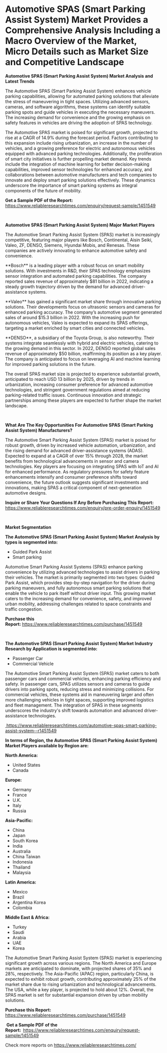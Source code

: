 <p><h1>Automotive SPAS (Smart Parking Assist System) Market Provides a Comprehensive Analysis Including a Macro Overview of the Market, Micro Details such as Market Size and Competitive Landscape</h1></p><p><strong>Automotive SPAS (Smart Parking Assist System) Market Analysis and Latest Trends</strong></p>
<p><p>The Automotive SPAS (Smart Parking Assist System) enhances vehicle parking capabilities, allowing for automated parking solutions that alleviate the stress of maneuvering in tight spaces. Utilizing advanced sensors, cameras, and software algorithms, these systems can identify suitable parking spots and guide vehicles in executing the necessary maneuvers. The increasing demand for convenience and the growing emphasis on safety features in vehicles are driving the adoption of SPAS technology.</p><p>The Automotive SPAS market is poised for significant growth, projected to rise at a CAGR of 14.9% during the forecast period. Factors contributing to this expansion include rising urbanization, an increase in the number of vehicles, and a growing preference for electric and autonomous vehicles equipped with advanced parking technologies. Additionally, the proliferation of smart city initiatives is further propelling market demand. Key trends include the integration of machine learning for better decision-making capabilities, improved sensor technologies for enhanced accuracy, and collaborations between automotive manufacturers and tech companies to innovate and deploy smart parking solutions effectively. These dynamics underscore the importance of smart parking systems as integral components of the future of mobility.</p></p>
<p><strong>Get a Sample PDF of the Report:&nbsp;</strong> <a href="https://www.reliableresearchtimes.com/enquiry/request-sample/1451549?utm_campaign=3585&utm_medium=2&utm_source=Github&utm_content=ia&utm_term=03042025&utm_id=automotive-spas-smart-parking-assist-system">https://www.reliableresearchtimes.com/enquiry/request-sample/1451549</a></p>
<p>&nbsp;</p>
<p><strong>Automotive SPAS (Smart Parking Assist System) Major Market Players</strong></p>
<p><p>The Automotive Smart Parking Assist System (SPAS) market is increasingly competitive, featuring major players like Bosch, Continental, Aisin Seiki, Valeo, ZF, DENSO, Siemens, Hyundai Mobis, and Renesas. These companies are actively innovating to enhance automotive safety and convenience.</p><p>**Bosch** is a leading player with a robust focus on smart mobility solutions. With investments in R&D, their SPAS technology emphasizes sensor integration and automated parking capabilities. The company reported sales revenue of approximately $81 billion in 2022, indicating a steady growth trajectory driven by the demand for advanced driver-assistance systems.</p><p>**Valeo** has gained a significant market share through innovative parking solutions. Their developments focus on ultrasonic sensors and cameras for enhanced parking accuracy. The company’s automotive segment generated sales of around $15.3 billion in 2022. With the increasing push for autonomous vehicles, Valeo is expected to expand its SPAS offerings, targeting a market enriched by smart cities and connected vehicles.</p><p>**DENSO**, a subsidiary of the Toyota Group, is also noteworthy. Their systems integrate seamlessly with hybrid and electric vehicles, catering to the growing demand in this sector. In 2022, DENSO reported global sales revenue of approximately $50 billion, reaffirming its position as a key player. The company is anticipated to focus on leveraging AI and machine learning for improved parking solutions in the future.</p><p>The overall SPAS market size is projected to experience substantial growth, anticipated to reach USD 13 billion by 2025, driven by trends in urbanization, increasing consumer preference for advanced automotive technologies, and stringent government regulations aimed at reducing parking-related traffic issues. Continuous innovation and strategic partnerships among these players are expected to further shape the market landscape.</p></p>
<p>&nbsp;</p>
<p><strong>What Are The Key Opportunities For Automotive SPAS (Smart Parking Assist System) Manufacturers?</strong></p>
<p><p>The Automotive Smart Parking Assist System (SPAS) market is poised for robust growth, driven by increased vehicle automation, urbanization, and the rising demand for advanced driver-assistance systems (ADAS). Expected to expand at a CAGR of over 15% through 2028, the market benefits from technological advancements in sensor and camera technologies. Key players are focusing on integrating SPAS with IoT and AI for enhanced performance. As regulatory pressures for safety feature enhancements intensify and consumer preference shifts toward convenience, the future outlook suggests significant investments and innovations, making SPAS a critical component of next-generation automotive designs.</p></p>
<p><strong>Inquire or Share Your Questions If Any Before Purchasing This Report:</strong> <a href="https://www.reliableresearchtimes.com/enquiry/pre-order-enquiry/1451549?utm_campaign=3585&utm_medium=2&utm_source=Github&utm_content=ia&utm_term=03042025&utm_id=automotive-spas-smart-parking-assist-system">https://www.reliableresearchtimes.com/enquiry/pre-order-enquiry/1451549</a></p>
<p>&nbsp;</p>
<p><strong>Market Segmentation</strong></p>
<p><strong>The Automotive SPAS (Smart Parking Assist System) Market Analysis by types is segmented into:</strong></p>
<p><ul><li>Guided Park Assist</li><li>Smart parking</li></ul></p>
<p><p>Automotive Smart Parking Assist Systems (SPAS) enhance parking convenience by utilizing advanced technologies to assist drivers in parking their vehicles. The market is primarily segmented into two types: Guided Park Assist, which provides step-by-step navigation for the driver during parking maneuvers, and fully autonomous smart parking solutions that enable the vehicle to park itself without driver input. This growing market caters to the increasing demand for convenience, safety, and improved urban mobility, addressing challenges related to space constraints and traffic congestion.</p></p>
<p><strong>Purchase this Report:&nbsp;</strong><a href="https://www.reliableresearchtimes.com/purchase/1451549?utm_campaign=3585&utm_medium=2&utm_source=Github&utm_content=ia&utm_term=03042025&utm_id=automotive-spas-smart-parking-assist-system">https://www.reliableresearchtimes.com/purchase/1451549</a></p>
<p>&nbsp;</p>
<p><strong>The Automotive SPAS (Smart Parking Assist System) Market Industry Research by Application is segmented into:</strong></p>
<p><ul><li>Passenger Car</li><li>Commercial Vehicle</li></ul></p>
<p><p>The Automotive Smart Parking Assist System (SPAS) market caters to both passenger cars and commercial vehicles, enhancing parking efficiency and safety. In passenger cars, SPAS utilizes sensors and cameras to guide drivers into parking spots, reducing stress and minimizing collisions. For commercial vehicles, these systems aid in maneuvering larger and often more challenging vehicles in tight spaces, supporting improved logistics and fleet management. The integration of SPAS in these segments underscores the industry's shift towards automation and advanced driver-assistance technologies.</p></p>
<p><a href="https://www.reliableresearchtimes.com/automotive-spas-smart-parking-assist-system--r1451549?utm_campaign=3585&utm_medium=2&utm_source=Github&utm_content=ia&utm_term=03042025&utm_id=automotive-spas-smart-parking-assist-system">&nbsp;https://www.reliableresearchtimes.com/automotive-spas-smart-parking-assist-system--r1451549</a></p>
<p><strong>In terms of Region, the Automotive SPAS (Smart Parking Assist System) Market Players available by Region are:</strong></p>
<p>
    <p> <strong> North America: </strong>
        <ul>
            <li>United States</li>
            <li>Canada</li>
        </ul>
        </p> 
    <p> <strong> Europe: </strong>
        <ul>
            <li>Germany</li>
            <li>France</li>
            <li>U.K.</li>
            <li>Italy</li>
            <li>Russia</li>
        </ul>
        </p> 
    <p> <strong> Asia-Pacific: </strong>
        <ul>
            <li>China</li>
            <li>Japan</li>
            <li>South Korea</li>
            <li>India</li>
            <li>Australia</li>
            <li>China Taiwan</li>
            <li>Indonesia</li>
            <li>Thailand</li>
            <li>Malaysia</li>
        </ul>
        </p> 
    <p> <strong> Latin America: </strong>
        <ul>
            <li>Mexico</li>
            <li>Brazil</li>
            <li>Argentina Korea</li>
            <li>Colombia</li>
        </ul>
        </p> 
    <p> <strong> Middle East & Africa: </strong>
        <ul>
            <li>Turkey</li>
            <li>Saudi</li>
            <li>Arabia</li>
            <li>UAE</li>
            <li>Korea</li>
        </ul>
    </p>
    </p>
<p><p>The Automotive Smart Parking Assist System (SPAS) market is experiencing significant growth across various regions. The North America and Europe markets are anticipated to dominate, with projected shares of 35% and 28%, respectively. The Asia-Pacific (APAC) region, particularly China, is expected to exhibit robust growth, contributing approximately 25% of the market share due to rising urbanization and technological advancements. The USA, while a key player, is projected to hold about 12%. Overall, the SPAS market is set for substantial expansion driven by urban mobility solutions.</p></p>
<p><strong>Purchase this Report: </strong><a href="https://www.reliableresearchtimes.com/purchase/1451549?utm_campaign=3585&utm_medium=2&utm_source=Github&utm_content=ia&utm_term=03042025&utm_id=automotive-spas-smart-parking-assist-system">https://www.reliableresearchtimes.com/purchase/1451549</a></p>
<p>&nbsp;<strong>Get a Sample PDF of the Report:&nbsp;&nbsp;</strong><a href="https://www.reliableresearchtimes.com/enquiry/request-sample/1451549?utm_campaign=3585&utm_medium=2&utm_source=Github&utm_content=ia&utm_term=03042025&utm_id=automotive-spas-smart-parking-assist-system">https://www.reliableresearchtimes.com/enquiry/request-sample/1451549</a></p>
<p><strong></strong></p>
<p>Check more reports on <a href="https://www.reliableresearchtimes.com/?utm_campaign=3585&utm_medium=2&utm_source=Github&utm_content=ia&utm_term=03042025&utm_id=automotive-spas-smart-parking-assist-system">https://www.reliableresearchtimes.com/</a></p>